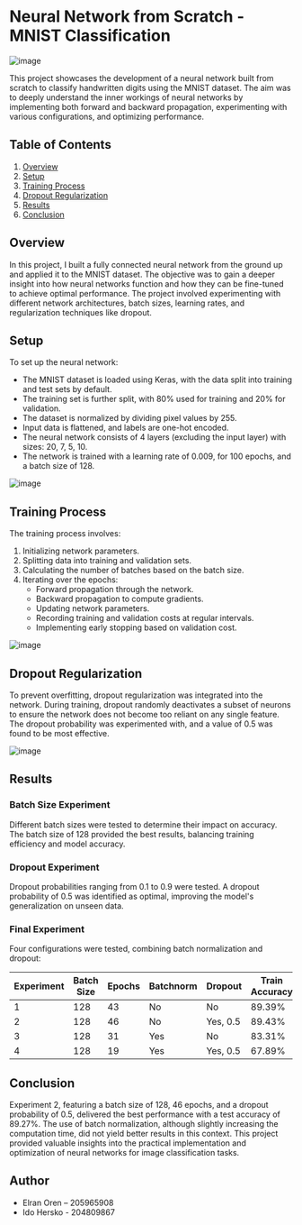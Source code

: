 # Neural Network from Scratch - MNIST Classification



![image](https://github.com/user-attachments/assets/fd16d9fa-0875-4875-bdf5-2fb821dd4332)




This project showcases the development of a neural network built from scratch to classify handwritten digits using the MNIST dataset. The aim was to deeply understand the inner workings of neural networks by implementing both forward and backward propagation, experimenting with various configurations, and optimizing performance.

## Table of Contents

1. [Overview](#overview)
2. [Setup](#setup)
3. [Training Process](#training-process)
4. [Dropout Regularization](#dropout-regularization)
5. [Results](#results)
6. [Conclusion](#conclusion)

## Overview

In this project, I built a fully connected neural network from the ground up and applied it to the MNIST dataset. The objective was to gain a deeper insight into how neural networks function and how they can be fine-tuned to achieve optimal performance. The project involved experimenting with different network architectures, batch sizes, learning rates, and regularization techniques like dropout.

## Setup

To set up the neural network:

- The MNIST dataset is loaded using Keras, with the data split into training and test sets by default.
- The training set is further split, with 80% used for training and 20% for validation.
- The dataset is normalized by dividing pixel values by 255.
- Input data is flattened, and labels are one-hot encoded.
- The neural network consists of 4 layers (excluding the input layer) with sizes: 20, 7, 5, 10.
- The network is trained with a learning rate of 0.009, for 100 epochs, and a batch size of 128.



![image](https://github.com/user-attachments/assets/751678b4-b046-4e77-8e27-1afbbea69c49)



## Training Process

The training process involves:

1. Initializing network parameters.
2. Splitting data into training and validation sets.
3. Calculating the number of batches based on the batch size.
4. Iterating over the epochs:
   - Forward propagation through the network.
   - Backward propagation to compute gradients.
   - Updating network parameters.
   - Recording training and validation costs at regular intervals.
   - Implementing early stopping based on validation cost.



![image](https://github.com/user-attachments/assets/8aebb8fa-4cf5-44bd-ba27-b30dfc5b8fa8)



## Dropout Regularization

To prevent overfitting, dropout regularization was integrated into the network. During training, dropout randomly deactivates a subset of neurons to ensure the network does not become too reliant on any single feature. The dropout probability was experimented with, and a value of 0.5 was found to be most effective.


![image](https://github.com/user-attachments/assets/2e96406d-ec19-42e4-b9c2-8047cfe4d450)



## Results

### Batch Size Experiment

Different batch sizes were tested to determine their impact on accuracy. The batch size of 128 provided the best results, balancing training efficiency and model accuracy.

### Dropout Experiment

Dropout probabilities ranging from 0.1 to 0.9 were tested. A dropout probability of 0.5 was identified as optimal, improving the model's generalization on unseen data.

### Final Experiment

Four configurations were tested, combining batch normalization and dropout:

| Experiment | Batch Size | Epochs | Batchnorm | Dropout | Train Accuracy | Validation Accuracy | Test Accuracy |
|------------|------------|--------|-----------|---------|----------------|---------------------|---------------|
| 1          | 128        | 43     | No        | No      | 89.39%         | 88.81%              | 88.77%        |
| 2          | 128        | 46     | No        | Yes, 0.5| 89.43%         | 89.20%              | 89.27%        |
| 3          | 128        | 31     | Yes       | No      | 83.31%         | 83.66%              | 83.74%        |
| 4          | 128        | 19     | Yes       | Yes, 0.5| 67.89%         | 67.67%              | 67.10%        |

## Conclusion

Experiment 2, featuring a batch size of 128, 46 epochs, and a dropout probability of 0.5, delivered the best performance with a test accuracy of 89.27%. The use of batch normalization, although slightly increasing the computation time, did not yield better results in this context. This project provided valuable insights into the practical implementation and optimization of neural networks for image classification tasks.

## Author

- Elran Oren – 205965908
- Ido Hersko - 204809867

